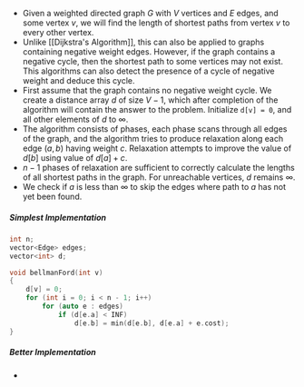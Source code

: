 - Given a weighted directed graph $G$ with $V$ vertices and $E$ edges, and some vertex $v$, we will find the length of shortest paths from vertex $v$ to every other vertex.
- Unlike [[Dijkstra's Algorithm]], this can also be applied to graphs containing negative weight edges. However, if the graph contains a negative cycle, then the shortest path to some vertices may not exist. This algorithms can also detect the presence of a cycle of negative weight and deduce this cycle.
- First assume that the graph contains no negative weight cycle. We create a distance array $d$ of size $V-1$, which after completion of the algorithm will contain the answer to the problem. Initialize `d[v] = 0`, and all other elements of $d$ to $\infty$.
- The algorithm consists of phases, each phase scans through all edges of the graph, and the algorithm tries to produce relaxation along each edge $(a, b)$ having weight $c$. Relaxation attempts to improve the value of $d[b]$ using value of $d[a]+c$.
- $n-1$ phases of relaxation are sufficient to correctly calculate the lengths of all shortest paths in the graph. For unreachable vertices, $d$ remains $\infty$.
- We check if $a$ is less than $\infty$ to skip the edges where path to $a$ has not yet been found.
##### Simplest Implementation
```cpp
int n;
vector<Edge> edges;
vector<int> d;

void bellmanFord(int v)
{
	d[v] = 0;
	for (int i = 0; i < n - 1; i++)
		for (auto e : edges)
			if (d[e.a] < INF)
				d[e.b] = min(d[e.b], d[e.a] + e.cost);
}
```
##### Better Implementation
- 